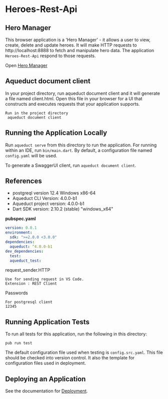 # Heroes-Rest-Api

## Hero Manager

This browser application is a 'Hero Manager' - it allows a user to view, create, delete and update heroes. It will make HTTP requests to http://localhost:8888 to fetch and manipulate hero data. The application 
```Heroes-Rest-Api``` respond to those requests.

 Open [Hero Manager](http://aqueduct-tutorial.stablekernel.io/#/dashboard)

## Aqueduct document client

 In your project directory, run aqueduct document client and it will generate a file named client.html. Open this file in your browser for a UI that constructs and executes requests that your application supports.


```
Run in the project directory
 aqueduct document client
```

## Running the Application Locally

Run `aqueduct serve` from this directory to run the application. For running within an IDE, run `bin/main.dart`. By default, a configuration file named `config.yaml` will be used.

To generate a SwaggerUI client, run `aqueduct document client`.

## References

- postgreql version 12.4 Windows x86-64	
- Aqueduct CLI Version: 4.0.0-b1
- Aqueduct project version: 4.0.0-b1
- Dart SDK version: 2.10.2 (stable) "windows_x64"

**pubspec.yaml**

```yaml
version: 0.0.1
environment:
  sdk: ">=2.0.0 <3.0.0"
dependencies:
  aqueduct: ^4.0.0-b1
dev_dependencies:
  test: 
  aqueduct_test: 
```

request_sender.HTTP
```
Use for sending request in VS Code.
Extension : REST Client
```

Passwords
```
For postgresql client
12345
```


## Running Application Tests

To run all tests for this application, run the following in this directory:

```
pub run test
```

The default configuration file used when testing is `config.src.yaml`. This file should be checked into version control. It also the template for configuration files used in deployment.

## Deploying an Application

See the documentation for [Deployment](https://aqueduct.io/docs/deploy/).